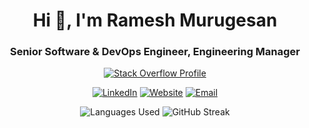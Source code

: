 <h1 align="center">Hi 👋, I'm Ramesh Murugesan</h1>
<h3 align="center">Senior Software & DevOps Engineer, Engineering Manager</h3>

<p align="center">
  <a href="https://stackoverflow.com/users/1560616/ramesh-murugesan"><img src="https://stackoverflow.com/users/flair/1560616.png" alt="Stack Overflow Profile"/></a>
</p>

<p align="center">
  <a href="https://linkedin.com/in/ramesh-murugesan"><img src="https://img.shields.io/badge/LinkedIn-blue?style=flat-square&logo=linkedin" alt="LinkedIn"/></a>
  <a href="https://macroramesh.com/"><img src="https://img.shields.io/badge/Website-blueviolet?style=flat-square" alt="Website"/></a>
  <a href="mailto:me@macroramesh.com"><img src="https://img.shields.io/badge/Email-orange?style=flat-square&logo=gmail" alt="Email"/></a>
</p>

<p align="center">
  <img src="https://github-readme-stats.vercel.app/api/top-langs?username=macroramesh6&layout=compact" alt="Languages Used"/>
  <img src="https://github-readme-streak-stats.herokuapp.com/?user=macroramesh6" alt="GitHub Streak"/>
</p>
